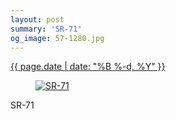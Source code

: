 ```yaml
---
layout: post
summary: 'SR-71'
og_image: 57-1280.jpg
---
```


<p>
 <time>
  <a href="/57">
   {{ page.date | date: "%B %-d, %Y" }}
  </a>
 </time>
 <a href="/57">
  <figure data-taken="9/28/2013">
   <img alt="SR-71" sizes="(min-width: 700px) 50vw, calc(100vw - 2rem)" src="{{ site.assets_url }}/57-640.jpg" srcset="{{ site.assets_url }}/57-1280.jpg 1280w, {{ site.assets_url }}/57-960.jpg 960w, {{ site.assets_url }}/57-640.jpg 640w, {{ site.assets_url }}/57-320.jpg 320w"/>
  </figure>
 </a>
 <span>
  SR-71
 </span>
</p>
